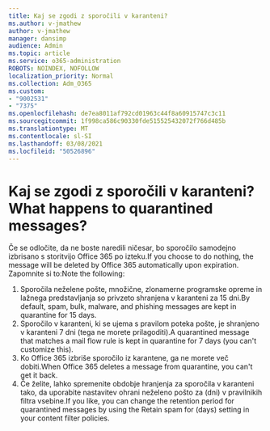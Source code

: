 ```yaml
---
title: Kaj se zgodi z sporočili v karanteni?
ms.author: v-jmathew
author: v-jmathew
manager: dansimp
audience: Admin
ms.topic: article
ms.service: o365-administration
ROBOTS: NOINDEX, NOFOLLOW
localization_priority: Normal
ms.collection: Adm_O365
ms.custom:
- "9002531"
- "7375"
ms.openlocfilehash: de7ea8011af792cd01963c44f8a60915747c3c11
ms.sourcegitcommit: 1f998ca586c90330fde515525432072f766d485b
ms.translationtype: MT
ms.contentlocale: sl-SI
ms.lasthandoff: 03/08/2021
ms.locfileid: "50526896"
---
```

# <a name="what-happens-to-quarantined-messages"></a><span data-ttu-id="97679-102">Kaj se zgodi z sporočili v karanteni?</span><span class="sxs-lookup"><span data-stu-id="97679-102">What happens to quarantined messages?</span></span>

<span data-ttu-id="97679-103">Če se odločite, da ne boste naredili ničesar, bo sporočilo samodejno izbrisano s storitvijo Office 365 po izteku.</span><span class="sxs-lookup"><span data-stu-id="97679-103">If you choose to do nothing, the message will be deleted by Office 365 automatically upon expiration.</span></span> <span data-ttu-id="97679-104">Zapomnite si to:</span><span class="sxs-lookup"><span data-stu-id="97679-104">Note the following:</span></span>

1. <span data-ttu-id="97679-105">Sporočila neželene pošte, množične, zlonamerne programske opreme in lažnega predstavljanja so privzeto shranjena v karanteni za 15 dni.</span><span class="sxs-lookup"><span data-stu-id="97679-105">By default, spam, bulk, malware, and phishing messages are kept in quarantine for 15 days.</span></span>
2. <span data-ttu-id="97679-106">Sporočilo v karanteni, ki se ujema s pravilom poteka pošte, je shranjeno v karanteni 7 dni (tega ne morete prilagoditi).</span><span class="sxs-lookup"><span data-stu-id="97679-106">A quarantined message that matches a mail flow rule is kept in quarantine for 7 days (you can't customize this).</span></span>
3. <span data-ttu-id="97679-107">Ko Office 365 izbriše sporočilo iz karantene, ga ne morete več dobiti.</span><span class="sxs-lookup"><span data-stu-id="97679-107">When Office 365 deletes a message from quarantine, you can't get it back.</span></span>
4. <span data-ttu-id="97679-108">Če želite, lahko spremenite obdobje hranjenja za sporočila v karanteni tako, da uporabite nastavitev ohrani neželeno pošto za (dni) v pravilnikih filtra vsebine.</span><span class="sxs-lookup"><span data-stu-id="97679-108">If you like, you can change the retention period for quarantined messages by using the Retain spam for (days) setting in your content filter policies.</span></span>
